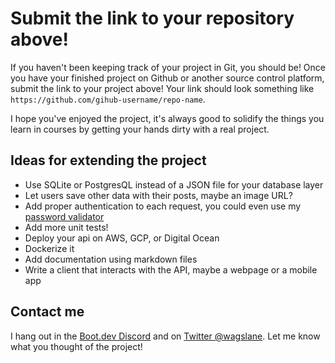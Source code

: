 # Submit the link to your repository above!

If you haven't been keeping track of your project in Git, you should be! Once you have your finished project on Github or another source control platform, submit the link to your project above! Your link should look something like `https://github.com/gihub-username/repo-name`.

I hope you've enjoyed the project, it's always good to solidify the things you learn in courses by getting your hands dirty with a real project.
## Ideas for extending the project

* Use SQLite or PostgresQL instead of a JSON file for your database layer
* Let users save other data with their posts, maybe an image URL?
* Add proper authentication to each request, you could even use my [password validator](https://github.com/wagslane/go-password-validator)
* Add more unit tests!
* Deploy your api on AWS, GCP, or Digital Ocean
* Dockerize it
* Add documentation using markdown files
* Write a client that interacts with the API, maybe a webpage or a mobile app

## Contact me

I hang out in the [Boot.dev Discord](https://discord.gg/EEkFwbv) and on [Twitter @wagslane](https://twitter.com/wagslane). Let me know what you thought of the project!
